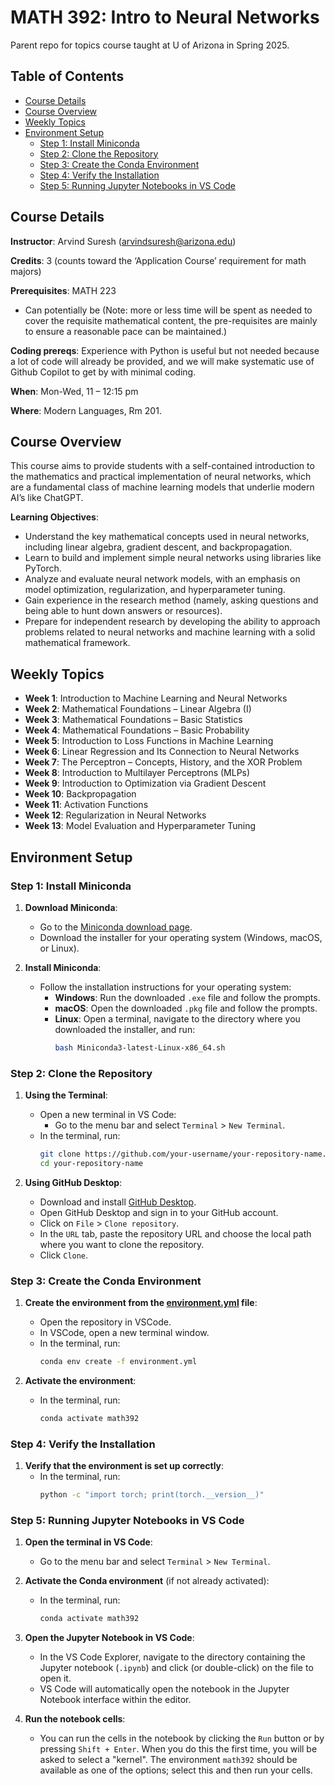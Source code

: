 # MATH 392: Intro to Neural Networks
Parent repo for topics course taught at U of Arizona in Spring 2025.

## Table of Contents

- [Course Details](#course-details)
- [Course Overview](#course-overview)
- [Weekly Topics](#weekly-topics)
- [Environment Setup](#environment-setup)
   - [Step 1: Install Miniconda](#step-1-install-miniconda)
   - [Step 2: Clone the Repository](#step-2-clone-the-repository)
   - [Step 3: Create the Conda Environment](#step-3-create-the-conda-environment)
   - [Step 4: Verify the Installation](#step-4-verify-the-installation)
   - [Step 5: Running Jupyter Notebooks in VS Code](#step-5-running-jupyter-notebooks-in-vs-code)

## Course Details

**Instructor**: Arvind Suresh ([arvindsuresh@arizona.edu](arvindsuresh@arizona.edu))

**Credits**: 3 (counts toward the ‘Application Course’ requirement for math majors)

**Prerequisites**: MATH 223 
- Can potentially be
(Note: more or less time will be spent as needed to cover the requisite mathematical content, the pre-requisites are mainly to ensure a reasonable pace can be maintained.)

**Coding prereqs**: Experience with Python is useful but not needed because a lot of code will already be provided, and we will make systematic use of Github Copilot to get by with minimal coding.


**When**: Mon-Wed, 11 – 12:15 pm

**Where**: Modern Languages, Rm 201.

## Course Overview
This course aims to provide students with a self-contained introduction to the mathematics and practical implementation of neural networks, which are a fundamental class of machine learning models that underlie modern AI’s like ChatGPT. 

**Learning Objectives**:
- Understand the key mathematical concepts used in neural networks, including linear algebra, gradient descent, and backpropagation.
- Learn to build and implement simple neural networks using libraries like PyTorch.
- Analyze and evaluate neural network models, with an emphasis on model optimization, regularization, and hyperparameter tuning.
- Gain experience in the research method (namely, asking questions and being able to hunt down answers or resources).
- Prepare for independent research by developing the ability to approach problems related to neural networks and machine learning with a solid mathematical framework.

## Weekly Topics

- **Week 1**: Introduction to Machine Learning and Neural Networks
- **Week 2**: Mathematical Foundations – Linear Algebra (I)
- **Week 3**: Mathematical Foundations – Basic Statistics
- **Week 4**: Mathematical Foundations – Basic Probability
- **Week 5**: Introduction to Loss Functions in Machine Learning
- **Week 6**: Linear Regression and Its Connection to Neural Networks
- **Week 7**: The Perceptron – Concepts, History, and the XOR Problem
- **Week 8**: Introduction to Multilayer Perceptrons (MLPs)
- **Week 9**: Introduction to Optimization via Gradient Descent
- **Week 10**: Backpropagation
- **Week 11**: Activation Functions
- **Week 12**: Regularization in Neural Networks
- **Week 13**: Model Evaluation and Hyperparameter Tuning

## Environment Setup

### Step 1: Install Miniconda

1. **Download Miniconda**:
   - Go to the [Miniconda download page](https://docs.conda.io/en/latest/miniconda.html).
   - Download the installer for your operating system (Windows, macOS, or Linux).

2. **Install Miniconda**:
   - Follow the installation instructions for your operating system:
     - **Windows**: Run the downloaded `.exe` file and follow the prompts.
     - **macOS**: Open the downloaded `.pkg` file and follow the prompts.
     - **Linux**: Open a terminal, navigate to the directory where you downloaded the installer, and run:
       ```bash
       bash Miniconda3-latest-Linux-x86_64.sh
       ```

### Step 2: Clone the Repository

1. **Using the Terminal**:
   - Open a new terminal in VS Code:
     - Go to the menu bar and select `Terminal` > `New Terminal`.
   - In the terminal, run:
     ```bash
     git clone https://github.com/your-username/your-repository-name.git
     cd your-repository-name
     ```

2. **Using GitHub Desktop**:
   - Download and install [GitHub Desktop](https://desktop.github.com/).
   - Open GitHub Desktop and sign in to your GitHub account.
   - Click on `File` > `Clone repository`.
   - In the `URL` tab, paste the repository URL and choose the local path where you want to clone the repository.
   - Click `Clone`.

### Step 3: Create the Conda Environment

1. **Create the environment from the [environment.yml](http://_vscodecontentref_/1) file**:
   - Open the repository in VSCode.
   - In VSCode, open a new terminal window.
   - In the terminal, run:
     ```bash
     conda env create -f environment.yml
     ```

2. **Activate the environment**:
   - In the terminal, run:
     ```bash
     conda activate math392
     ```

### Step 4: Verify the Installation

1. **Verify that the environment is set up correctly**:
   - In the terminal, run:
     ```bash
     python -c "import torch; print(torch.__version__)"
     ```

### Step 5: Running Jupyter Notebooks in VS Code

1. **Open the terminal in VS Code**:
   - Go to the menu bar and select `Terminal` > `New Terminal`.

2. **Activate the Conda environment** (if not already activated):
   - In the terminal, run:
     ```bash
     conda activate math392
     ```

3. **Open the Jupyter Notebook in VS Code**:
   - In the VS Code Explorer, navigate to the directory containing the Jupyter notebook (`.ipynb`)  and click (or double-click) on the file to open it. 
   - VS Code will automatically open the notebook in the Jupyter Notebook interface within the editor.

4. **Run the notebook cells**:
   - You can run the cells in the notebook by clicking the `Run` button or by pressing `Shift + Enter`. When you do this the first time, you will be asked to select a "kernel". The environment 
   `math392` should be available as one of the options; select this and then run your cells.
